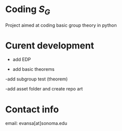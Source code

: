 # Coding $S_{G}$
Project aimed at coding basic group theory in python

# Curent development
- add EDP

- add basic theorems

-add subgroup test (theorem) 

-add asset folder and create repo art 


# Contact info
email: evansa[at]sonoma.edu
